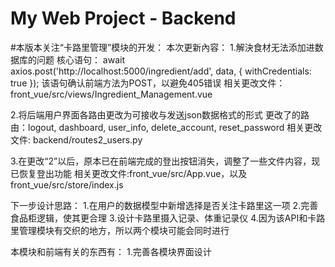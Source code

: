 # My Web Project - Backend

#本版本关注“卡路里管理”模块的开发：
本次更新內容：
1.解決食材无法添加进数据库的问题
    核心语句：    await axios.post('http://localhost:5000/ingredient/add', data, { withCredentials: true });
    该语句确认前端方法为POST，以避免405错误
    相关更改文件：front_vue/src/views/Ingredient_Management.vue

2.将后端用户界面各路由更改为可接收与发送json数据格式的形式
    更改了的路由：logout, dashboard, user_info, delete_account, reset_password 
    相关更改文件: backend/routes2_users.py

3.在更改“2”以后，原本已在前端完成的登出按钮消失，调整了一些文件内容，现已恢复登出功能
    相关更改文件:front_vue/src/App.vue，以及front_vue/src/store/index.js


下一步设计思路：
1.在用户的数据模型中新增选择是否关注卡路里这一项
2.完善食品柜逻辑，使其更合理
3.设计卡路里摄入记录、体重记录仪
4.因为该API和卡路里管理模块有交织的地方，所以两个模块可能会同时进行


本模块和前端有关的东西有：
1.完善各模块界面设计